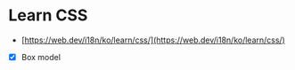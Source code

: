 # Learn CSS

- [https://web.dev/i18n/ko/learn/css/](https://web.dev/i18n/ko/learn/css/)

- [x] Box model

